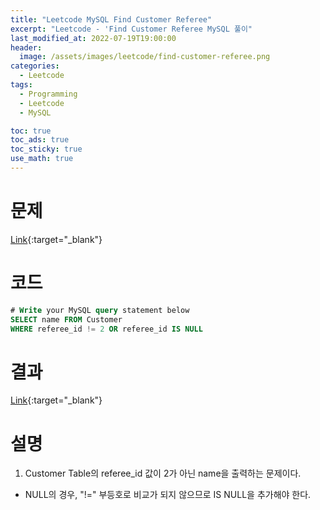 ```yaml
---
title: "Leetcode MySQL Find Customer Referee"
excerpt: "Leetcode - 'Find Customer Referee MySQL 풀이"
last_modified_at: 2022-07-19T19:00:00
header:
  image: /assets/images/leetcode/find-customer-referee.png
categories:
  - Leetcode
tags:
  - Programming
  - Leetcode
  - MySQL

toc: true
toc_ads: true
toc_sticky: true
use_math: true
---
```

# 문제
[Link](https://leetcode.com/problems/find-customer-referee/){:target="_blank"}

# 코드
```sql
# Write your MySQL query statement below
SELECT name FROM Customer
WHERE referee_id != 2 OR referee_id IS NULL
```

# 결과
[Link](https://leetcode.com/submissions/detail/751013705/){:target="_blank"}

# 설명
1. Customer Table의 referee_id 값이 2가 아닌 name을 출력하는 문제이다.
- NULL의 경우, "!=" 부등호로 비교가 되지 않으므로 IS NULL을 추가해야 한다.